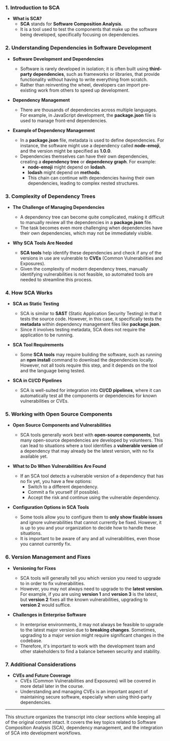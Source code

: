 ### 1. **Introduction to SCA**

- **What is SCA?**
  - **SCA** stands for **Software Composition Analysis**.
  - It is a tool used to test the components that make up the software being developed, specifically focusing on dependencies.

### 2. **Understanding Dependencies in Software Development**

- **Software Development and Dependencies**
  - Software is rarely developed in isolation; it is often built using **third-party dependencies**, such as frameworks or libraries, that provide functionality without having to write everything from scratch.
  - Rather than reinventing the wheel, developers can import pre-existing work from others to speed up development.
  
- **Dependency Management**
  - There are thousands of dependencies across multiple languages. For example, in JavaScript development, the **package.json** file is used to manage front-end dependencies.
  
- **Example of Dependency Management**
  - In a **package.json** file, metadata is used to define dependencies. For instance, the software might use a dependency called **node-emoji**, and the version might be specified as **1.0.0**.
  - Dependencies themselves can have their own dependencies, creating a **dependency tree** or **dependency graph**. For example:
    - **node-emoji** might depend on **lodash**.
    - **lodash** might depend on **methods**.
    - This chain can continue with dependencies having their own dependencies, leading to complex nested structures.

### 3. **Complexity of Dependency Trees**

- **The Challenge of Managing Dependencies**
  - A dependency tree can become quite complicated, making it difficult to manually review all the dependencies in a **package.json** file.
  - The task becomes even more challenging when dependencies have their own dependencies, which may not be immediately visible.

- **Why SCA Tools Are Needed**
  - **SCA tools** help identify these dependencies and check if any of the versions in use are vulnerable to **CVEs** (Common Vulnerabilities and Exposures).
  - Given the complexity of modern dependency trees, manually identifying vulnerabilities is not feasible, so automated tools are needed to streamline this process.

### 4. **How SCA Works**

- **SCA as Static Testing**
  - SCA is similar to **SAST** (Static Application Security Testing) in that it tests the source code. However, in this case, it specifically tests the **metadata** within dependency management files like **package.json**.
  - Since it involves testing metadata, SCA does not require the application to be running.

- **SCA Tool Requirements**
  - Some **SCA tools** may require building the software, such as running an **npm install** command to download the dependencies locally. However, not all tools require this step, and it depends on the tool and the language being tested.

- **SCA in CI/CD Pipelines**
  - SCA is well-suited for integration into **CI/CD pipelines**, where it can automatically test all the components or dependencies for known vulnerabilities or CVEs.

### 5. **Working with Open Source Components**

- **Open Source Components and Vulnerabilities**
  - SCA tools generally work best with **open-source components**, but many open-source dependencies are developed by volunteers. This can lead to situations where a tool identifies a **vulnerable version** of a dependency that may already be the latest version, with no fix available yet.
  
- **What to Do When Vulnerabilities Are Found**
  - If an SCA tool detects a vulnerable version of a dependency that has no fix yet, you have a few options:
    - Switch to a different dependency.
    - Commit a fix yourself (if possible).
    - Accept the risk and continue using the vulnerable dependency.
  
- **Configuration Options in SCA Tools**
  - Some tools allow you to configure them to **only show fixable issues** and ignore vulnerabilities that cannot currently be fixed. However, it is up to you and your organization to decide how to handle these situations.
  - It is important to be aware of any and all vulnerabilities, even those you cannot currently fix.

### 6. **Version Management and Fixes**

- **Versioning for Fixes**
  - SCA tools will generally tell you which version you need to upgrade to in order to fix vulnerabilities. 
  - However, you may not always need to upgrade to the **latest version**. For example, if you are using **version 1** and **version 3** is the latest, but **version 2** fixes all the known vulnerabilities, upgrading to **version 2** would suffice.

- **Challenges in Enterprise Software**
  - In enterprise environments, it may not always be feasible to upgrade to the latest major version due to **breaking changes**. Sometimes, upgrading to a major version might require significant changes in the codebase.
  - Therefore, it's important to work with the development team and other stakeholders to find a balance between security and stability.

### 7. **Additional Considerations**

- **CVEs and Future Coverage**
  - CVEs (Common Vulnerabilities and Exposures) will be covered in more detail later in the course. 
  - Understanding and managing CVEs is an important aspect of maintaining secure software, especially when using third-party dependencies.

---

This structure organizes the transcript into clear sections while keeping all of the original content intact. It covers the key topics related to Software Composition Analysis (SCA), dependency management, and the integration of SCA into development workflows.